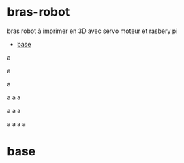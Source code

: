 bras-robot
==========
bras robot à imprimer en 3D avec servo moteur et rasbery pi
  + [base](#base)





a



a

a

a
a
a

a
a
a

a
a
a
a

base
====
